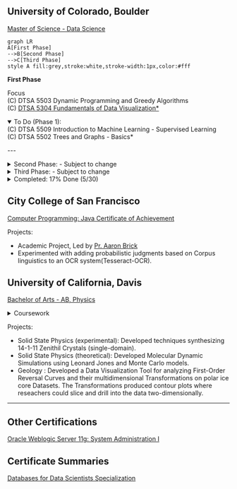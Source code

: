 
## University of Colorado, Boulder
[Master of Science - Data Science](https://www.colorado.edu/program/data-science/coursera-overview)

```mermaid
graph LR
A[First Phase]
-->B[Second Phase]
-->C[Third Phase]
style A fill:grey,stroke:white,stroke-width:1px,color:#fff
```
__First Phase__

Focus <br/>
(C) DTSA 5503 Dynamic Programming and Greedy Algorithms<br/>
(C) [DTSA 5304 Fundamentals of Data Visualization*](https://coursera.org/share/7602589b20f9c2310b2a9cc5796bcd52)<br/>

<details open>
  <summary>To Do (Phase 1):</summary>
(C) DTSA 5509 Introduction to Machine Learning - Supervised Learning<br/>
(C) DTSA 5502 Trees and Graphs - Basics* <br/>

 ---<br/>
</details>

<details>
  <summary>Second Phase: - Subject to change</summary>
  (C) <a href="https://www.coursera.org/learn/probability-theory-foundation-for-data-science/home/week/1">DTSA 5001 Probability Theory</a><br/>
  (E) DTSA 5704 Managing Describing and Analyzing Data<br/>
  (E) EMEA 5031 Foundations and Initiation*<br/>
  (E) DTSA 5507 Fundamentals of Software Architecture for Big Data <br/>
  (E) DTSA 5701 Introduction to High-Performance and Parallel Computing<br/>
  (C) DTSA 5302 Cybersecurity for Data Science <br/> 
  (C) DTSA 5303 Ethical Issues in Data Science <br/>
  (C) DTSA 5510 Unsupervised Algorithms in Machine Learning <br/>
  (C) DTSA 5003 Statistical Inference and Hypothesis Testing in Data Science <br/>
  (C) DTSA 5002 Statistical Inference for Estimation in Data Science <br/>
</details>
<details>
  <summary>Third Phase: - Subject to change</summary>
  (E) EMEA 5032 Project Planning and Execution <br/>
  (E) DTSA 5707 Deep Learning Applications for Computer Vision <br/>
  (C) DTSA 5504 Data Mining Pipeline <br/>
  (C) DTSA 5505 Data Mining Methods <br/>
  (C) DTSA 5506 Data Mining Project <br/>
  (C) DTSA 5511 Introduction to Deep Learning<br/>
  (E) DTSA 5020 Regression and Classification <br/>
  (C) DTSA 5011 Modern Regression Analysis in R <br/>
  (C) DTSA 5012 ANOVA and Experimental Design <br/>
  (C) DTSA 5013 Generalized Linear Models and Nonparametric Regression <br/>
</details>

<details>
  <summary>Completed: 17% Done (5/30)</summary>
(C) DTSA 5501 Algorithms for Searching Sorting and Indexing<br/>
(C) DTSA 5734 The Structured Query Language (SQL)<br/>
(E) DTSA 5735 Advanced Topics and Future Trends in Database Technologies<br/>
(C) DTSA 5733 Relational Database Design<br/>
(C) DTSA 5301 Data Science as a Field<br/>
(E) DTSA 5798 Supervised Text Classification for Marketing Analytics*<br/>

</details>
  
## City College of San Francisco
[Computer Programming: Java Certificate of Achievement](https://ccsf.curricunet.com/Report/Program/GetReport/893?reportId=29)

Projects:
- Academic Project, Led by [Pr. Aaron Brick](https://github.com/aaronbrick)<br/>
- Experimented with adding probabilistic judgments based on Corpus linguistics to an OCR system(Tesseract-OCR).

## University of California, Davis
[Bachelor of Arts - AB, Physics](https://physics.ucdavis.edu/)

<details>
  <summary>Coursework</summary>
  - Mathematical Methods for Physics<br/>
  - Advanced Physics Laboratory<br/>
  - Classical Mechanics<br/>
  - Electrodynamics <br/>
  - Statistical Mechanics<br/>
  - Quantum Mechanics<br/>
  - Atomic Physics<br/>
  - Nuclear Physics<br/>
  - Astrophysics<br/>
</details>


Projects: 
- Solid State Physics (experimental): Developed techniques synthesizing 14-1-11 Zenithil Crystals (single-domain).
- Solid State Physics (theoretical):  Developed Molecular Dynamic Simulations using Leonard Jones and Monte Carlo models.
- Geology : Developed a Data Visualization Tool for analyzing First-Order Reversal Curves and their multidimensional Transformations on polar ice core Datasets. The Transformations produced contour plots where reseachers could slice and drill into the data two-dimensionally.

---

## Other Certifications
[Oracle Weblogic Server 11g: System Administration I](https://education.oracle.com/oracle-weblogic-server-12c-administration-i/pexam_1Z0-133)

## Certificate Summaries
[Databases for Data Scientists Specialization](https://www.coursera.org/account/accomplishments/specialization/certificate/YAA5BMC2BKL3)



